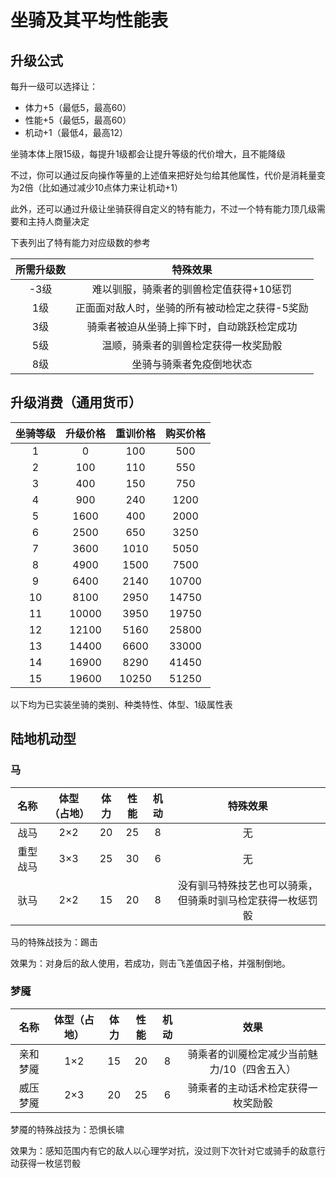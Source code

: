 # 坐骑及其平均性能表

## 升级公式

每升一级可以选择让：

* 体力+5（最低5，最高60）
* 性能+5（最低5，最高60）
* 机动+1（最低4，最高12）

坐骑本体上限15级，每提升1级都会让提升等级的代价增大，且不能降级

不过，你可以通过反向操作等量的上述值来把好处匀给其他属性，代价是消耗量变为2倍（比如通过减少10点体力来让机动+1）

此外，还可以通过升级让坐骑获得自定义的特有能力，不过一个特有能力顶几级需要和主持人商量决定

下表列出了特有能力对应级数的参考

所需升级数|特殊效果
:--:|:--:
-3级|难以驯服，骑乘者的驯兽检定值获得+10惩罚
1级|正面面对敌人时，坐骑的所有被动检定之获得-5奖励
3级|骑乘者被迫从坐骑上摔下时，自动跳跃检定成功
5级|温顺，骑乘者的驯兽检定获得一枚奖励骰
8级|坐骑与骑乘者免疫倒地状态

## 升级消费（通用货币）

坐骑等级|升级价格|重训价格|购买价格
:--:|:--:|:--:|:--:
1|0|100|500
2|100|110|550
3|400|150|750
4|900|240|1200
5|1600|400|2000
6|2500|650|3250
7|3600|1010|5050
8|4900|1500|7500
9|6400|2140|10700
10|8100|2950|14750
11|10000|3950|19750
12|12100|5160|25800
13|14400|6600|33000
14|16900|8290|41450
15|19600|10250|51250

以下均为已实装坐骑的类别、种类特性、体型、1级属性表

## 陆地机动型

### 马

名称|体型（占地）|体力|性能|机动|特殊效果
:--:|:--:|:--:|:--:|:--:|:--:
战马|2×2|20|25|8|无
重型战马|3×3|25|30|6|无
驮马|2×2|15|20|8|没有驯马特殊技艺也可以骑乘，但骑乘时驯马检定获得一枚惩罚骰

马的特殊战技为：踢击

效果为：对身后的敌人使用，若成功，则击飞差值因子格，并强制倒地。

### 梦魇

名称|体型（占地）|体力|性能|机动|效果
:--:|:--:|:--:|:--:|:--:|:--:
亲和梦魇|1×2|15|20|8|骑乘者的训魇检定减少当前魅力/10（四舍五入）
威压梦魇|2×3|20|25|6|骑乘者的主动话术检定获得一枚奖励骰

梦魇的特殊战技为：恐惧长啸

效果为：感知范围内有它的敌人以心理学对抗，没过则下次针对它或骑手的敌意行动获得一枚惩罚骰
